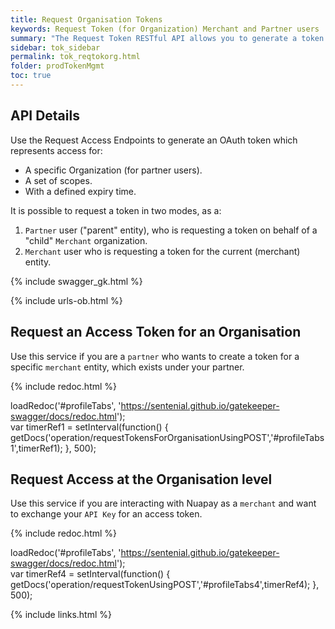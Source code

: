 ```yaml
---
title: Request Organisation Tokens
keywords: Request Token (for Organization) Merchant and Partner users
summary: "The Request Token RESTful API allows you to generate a token for a specific organization (for Partners) or may be used to exchange an API Key for an access token (for merchants)."
sidebar: tok_sidebar
permalink: tok_reqtokorg.html
folder: prodTokenMgmt
toc: true
---
```


## API Details

Use the Request Access Endpoints to generate an OAuth token which represents access for:
* A specific Organization (for partner users).
* A set of scopes.
* With a defined expiry time.

It is possible to request a token in two modes, as a:

1. `Partner` user ("parent" entity), who is requesting a token on behalf of a "child" `Merchant` organization.
1. `Merchant` user who is requesting a token for the current (merchant) entity.


{% include swagger_gk.html %}

{% include urls-ob.html %}

## Request an Access Token for an Organisation

Use this service if you are a `partner` who wants to create a token for a specific `merchant` entity, which exists under your partner.

<ul id="profileTabs1" class="nav nav-tabs">
</ul>

{% include redoc.html %}

loadRedoc('#profileTabs', 'https://sentenial.github.io/gatekeeper-swagger/docs/redoc.html');   
var timerRef1 = setInterval(function() { getDocs('operation/requestTokensForOrganisationUsingPOST','#profileTabs1',timerRef1); }, 500);
</script>
</div>
</div>

## Request Access at the Organisation level

Use this service if you are interacting with Nuapay as a `merchant` and want to exchange your `API Key` for an access token.

<ul id="profileTabs4" class="nav nav-tabs">
</ul>

{% include redoc.html %}

loadRedoc('#profileTabs', 'https://sentenial.github.io/gatekeeper-swagger/docs/redoc.html');   
var timerRef4 = setInterval(function() { getDocs('operation/requestTokenUsingPOST','#profileTabs4',timerRef4); }, 500);
</script>
</div>
</div>


{% include links.html %}
